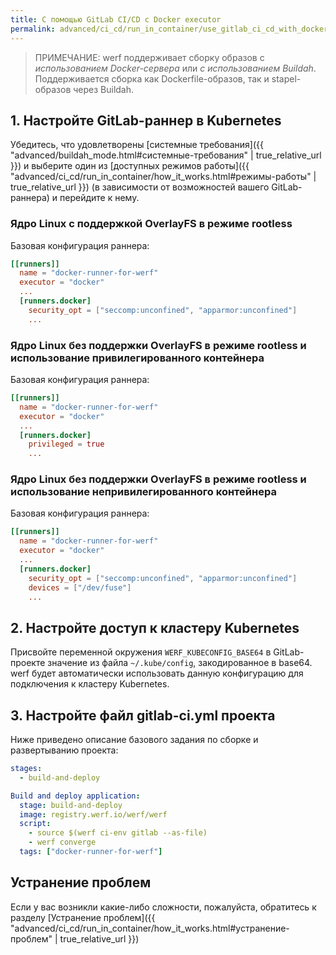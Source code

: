 ```yaml
---
title: С помощью GitLab CI/CD с Docker executor
permalink: advanced/ci_cd/run_in_container/use_gitlab_ci_cd_with_docker_executor.html
---
```


> ПРИМЕЧАНИЕ: werf поддерживает сборку образов с _использованием Docker-сервера_ или _с использованием Buildah_. Поддерживается сборка как Dockerfile-образов, так и stapel-образов через Buildah.

## 1. Настройте GitLab-раннер в Kubernetes

Убедитесь, что удовлетворены [системные требования]({{ "advanced/buildah_mode.html#системные-требования" | true_relative_url }}) и выберите один из [доступных режимов работы]({{ "advanced/ci_cd/run_in_container/how_it_works.html#режимы-работы" | true_relative_url }}) (в зависимости от возможностей вашего GitLab-раннера) и перейдите к нему.

### Ядро Linux с поддержкой OverlayFS в режиме rootless

Базовая конфигурация раннера:

```toml
[[runners]]
  name = "docker-runner-for-werf"
  executor = "docker"
  ...
  [runners.docker]
    security_opt = ["seccomp:unconfined", "apparmor:unconfined"]
    ...
```

### Ядро Linux без поддержки OverlayFS в режиме rootless и использование привилегированного контейнера

Базовая конфигурация раннера:

```toml
[[runners]]
  name = "docker-runner-for-werf"
  executor = "docker"
  ...
  [runners.docker]
    privileged = true
    ...
```

### Ядро Linux без поддержки OverlayFS в режиме rootless и использование непривилегированного контейнера

Базовая конфигурация раннера:

```toml
[[runners]]
  name = "docker-runner-for-werf"
  executor = "docker"
  ...
  [runners.docker]
    security_opt = ["seccomp:unconfined", "apparmor:unconfined"]
    devices = ["/dev/fuse"]
    ...
```

## 2. Настройте доступ к кластеру Kubernetes

Присвойте переменной окружения `WERF_KUBECONFIG_BASE64` в GitLab-проекте значение из файла `~/.kube/config`, закодированное в base64. werf будет автоматически использовать данную конфигурацию для подключения к кластеру Kubernetes.

## 3. Настройте файл gitlab-ci.yml проекта

Ниже приведено описание базового задания по сборке и развертыванию проекта:

```yaml
stages:
  - build-and-deploy

Build and deploy application:
  stage: build-and-deploy
  image: registry.werf.io/werf/werf
  script:
    - source $(werf ci-env gitlab --as-file)
    - werf converge
  tags: ["docker-runner-for-werf"]
```

## Устранение проблем

Если у вас возникли какие-либо сложности, пожалуйста, обратитесь к разделу [Устранение проблем]({{ "advanced/ci_cd/run_in_container/how_it_works.html#устранение-проблем" | true_relative_url }})
